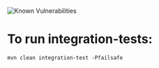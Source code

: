 ![Known Vulnerabilities](https://snyk.io/test/github/icycouselo/foody-services/badge.svg)

# To run integration-tests:

```
mvn clean integration-test -Pfailsafe
```